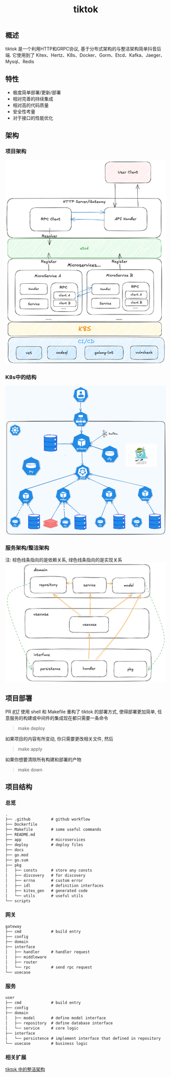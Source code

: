 <div align="center">
  <h1 style="display: inline-block; vertical-align: middle;">tiktok</h1>
</div>

## <a id="overview"></a>概述

tiktok 是一个利用HTTP和GRPC协议, 基于分布式架构的与整洁架构简单抖音后端. 它使用到了 Kitex、Hertz、K8s、Docker、Gorm、Etcd、Kafka、Jaeger、Mysql、Redis

## 特性
- 极度简单部署/更新/部署
- 相对完善的持续集成
- 相对高的代码质量
- 安全性考量
- 对于接口的性能优化

## 架构
### 项目架构
![tiktok-Architecture](architecture.png)

### K8s中的结构
![tiktok-k8s](k8s-pod.png)

### 服务架构/整洁架构
注: 棕色线条指向的是依赖关系, 绿色线条指向的是实现关系
![tiktok-service](tiktok-clean-architecture.png)

## 项目部署
PR [#17](https://github.com/mutezebra/tiktok/pull/17) 使用 shell 和 Makefile 重构了 tiktok 的部署方式, 使得部署更加简单, 任意服务的构建或中间件的集成现在都只需要一条命令
> make deploy

如果项目的内容有所变动, 你只需要更改相关文件, 然后
> make apply

如果你想要清除所有构建和部署的产物
> make down

## 项目结构

### 总览
```text
.
├── .github         # github workflow
├── Dockerfile
├── Makefile        # some useful commands
├── README.md
├── app             # microservices
├── deploy          # deploy files
├── docs
├── go.mod
├── go.sum
├── pkg
│   ├── consts      # store any consts
│   ├── discovery   # for discovery
│   ├── errno       # custom error
│   ├── idl         # definition interfaces
│   ├── kitex_gen   # generated code
│   └── utils       # useful utils
└── scripts
```

### 网关
```text
gateway
├── cmd             # build entry
├── config
├── domain
├── interface
│   ├── handler     # handler request
│   ├── middleware
│   ├── router
│   └── rpc         # send rpc request
└── usecase
```

### 服务
```text
user
├── cmd             # build entry
├── config
├── domain
│   ├── model       # define model interface
│   ├── repository  # define database interface
│   └── service     # core logic
├── interface
│   └── persistence # implement interface that defined in repository
└── usecase         # business logic
```

### 相关扩展
[tiktok 中的整洁架构](https://mutezebra.github.io/blog/posts/clean-architecture-in-tiktok/)
